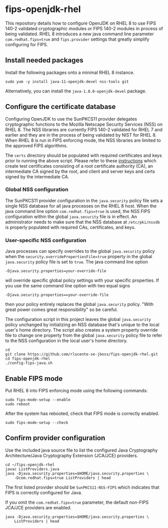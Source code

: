 # fips-openjdk-rhel
This repository details how to configure OpenJDK on RHEL 8 to use
FIPS 140-2 validated cryptographic modules or FIPS 140-2 modules
in process of being validated.  RHEL 8 introduces a new java command
line parameter `com.redhat.fips=true` and `fips.provider` settings
that greatly simplify configuring for FIPS.

## Install needed packages
Install the following packages onto a minimal RHEL 8 instance.

    sudo yum -y install java-11-openjdk-devel nss-tools git

Alternatively, you can install the `java-1.8.0-openjdk-devel`
package.

## Configure the certificate database
Configuring OpenJDK to use the SunPKCS11 provider delegates
cryptographic functions to the Mozilla Netscape Security Services
(NSS) on RHEL 8.  The NSS libraries are currently FIPS 140-2 validated
for RHEL 7 and earlier and they are in the process of being validated
by NIST for RHEL 8.  When RHEL 8 is run in FIPS enforcing mode, the
NSS libraries are limited to the approved FIPS algorithms.

The `certs` directory should be populated with required certificates
and keys prior to running the above script.  Please refer to these
[instructions](https://github.com/rlucente-se-jboss/fips-openjdk-rhel/blob/master/certs/README.md)
which create test certificates consisting of a root certificate
authority (CA), an intermediate CA signed by the root, and client
and server keys and certs signed by the intermediate CA.

### Global NSS configuration
The SunPKCS11 provider configuration in the `java.security` policy
file sets a single NSS database for all java processes on the RHEL
8 host.  When the java command line option `com.redhat.fips=true`
is used, the NSS FIPS configuration within the global `java.security`
file is in effect. An administrator needs to make sure that the NSS
database at `/etc/pki/nssdb` is properly populated with required
CAs, certificates, and keys.

### User-specific NSS configuration
Java processes can specify overrides to the global `java.security`
policy when the `security.overridePropertiesFile=true` property in the
global `java.security` policy file is set to `true`.  The java
command line option

    -Djava.security.properties=your-override-file

will override specific global policy settings with your specific
properties.  If you use the same command line option with two equal
signs

    -Djava.security.properties==your-override-file

then your policy entirely replaces the global `java.security` policy.
"With great power comes great responsibility" so be careful.

The configuration script in this project leaves the global
`java.security` policy unchanged by initializing an NSS database
that's unique to the local user's home directory.  The script also
creates a system property override file to change one property from
the global `java.security` policy file to refer to the NSS configuration
in the local user's home directory.

    cd
    git clone https://github.com/rlucente-se-jboss/fips-openjdk-rhel.git
    cd fips-openjdk-rhel
    ./config-fips-java.sh

## Enable FIPS mode
Put RHEL 8 into FIPS enforcing mode using the following commands:

    sudo fips-mode-setup --enable
    sudo reboot

After the system has rebooted, check that FIPS mode is correctly
enabled.

    sudo fips-mode-setup --check

## Confirm provider configuration
Use the included java source file to list the configured Java
Cryptography Architecture/Java Cryptography Extension (JCA/JCE) providers.

    cd ~/fips-openjdk-rhel
    javac ListProviders.java
    java -Djava.security.properties=$HOME/java.security.properties \
        -Dcom.redhat.fips=true ListProviders | head

The first listed provider should be `SunPKCS11-NSS-FIPS` which
indicates that FIPS is correctly configured for Java.

If you omit the `com.redhat.fips=true` parameter, the default
non-FIPS JCA/JCE providers are enabled.

    java -Djava.security.properties=$HOME/java.security.properties \
        ListProviders | head

